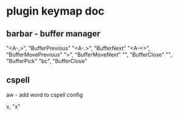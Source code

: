 # plugin keymap doc

## barbar - buffer manager

"<A-,>", "<Cmd>BufferPrevious<CR>"
"<A-.>", "<Cmd>BufferNext<CR>"
"<A-<>", "<Cmd>BufferMovePrevious<CR>"
"<A->>", "<Cmd>BufferMoveNext<CR>"
"<A-c>", "<Cmd>BufferClose<CR>"
"<A-f>", "<Cmd>BufferPick<CR>"
"<leader>bc", "<Cmd>BufferClose<CR>"

## cspell

<Leader>aw - add word to cspell config

<leader>x, "<Cmd>x<CR>"
